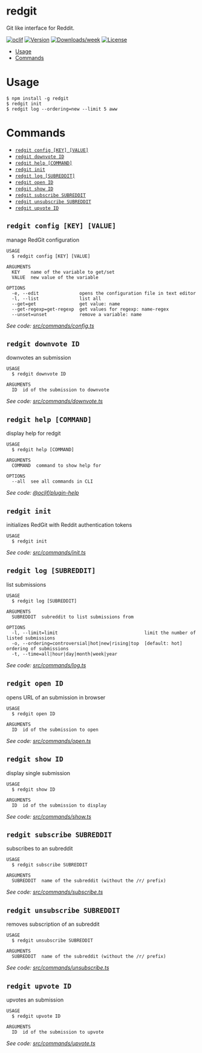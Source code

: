 redgit
======

Git like interface for Reddit.

[![oclif](https://img.shields.io/badge/cli-oclif-brightgreen.svg)](https://oclif.io)
[![Version](https://img.shields.io/npm/v/redgit.svg)](https://npmjs.org/package/redgit)
[![Downloads/week](https://img.shields.io/npm/dw/redgit.svg)](https://npmjs.org/package/redgit)
[![License](https://img.shields.io/npm/l/redgit.svg)](https://github.com/RauliL/redgit/blob/master/package.json)

<!-- toc -->
* [Usage](#usage)
* [Commands](#commands)
<!-- tocstop -->
# Usage
```sh-session
$ npm install -g redgit
$ redgit init
$ redgit log --ordering=new --limit 5 aww
```
<!-- usagestop -->
# Commands
<!-- commands -->
* [`redgit config [KEY] [VALUE]`](#redgit-config-key-value)
* [`redgit downvote ID`](#redgit-downvote-id)
* [`redgit help [COMMAND]`](#redgit-help-command)
* [`redgit init`](#redgit-init)
* [`redgit log [SUBREDDIT]`](#redgit-log-subreddit)
* [`redgit open ID`](#redgit-open-id)
* [`redgit show ID`](#redgit-show-id)
* [`redgit subscribe SUBREDDIT`](#redgit-subscribe-subreddit)
* [`redgit unsubscribe SUBREDDIT`](#redgit-unsubscribe-subreddit)
* [`redgit upvote ID`](#redgit-upvote-id)

## `redgit config [KEY] [VALUE]`

manage RedGit configuration

```
USAGE
  $ redgit config [KEY] [VALUE]

ARGUMENTS
  KEY    name of the variable to get/set
  VALUE  new value of the variable

OPTIONS
  -e, --edit               opens the configuration file in text editor
  -l, --list               list all
  --get=get                get value: name
  --get-regexp=get-regexp  get values for regexp: name-regex
  --unset=unset            remove a variable: name
```

_See code: [src/commands/config.ts](https://github.com/RauliL/redgit/blob/v0.2.0/src/commands/config.ts)_

## `redgit downvote ID`

downvotes an submission

```
USAGE
  $ redgit downvote ID

ARGUMENTS
  ID  id of the submission to downvote
```

_See code: [src/commands/downvote.ts](https://github.com/RauliL/redgit/blob/v0.2.0/src/commands/downvote.ts)_

## `redgit help [COMMAND]`

display help for redgit

```
USAGE
  $ redgit help [COMMAND]

ARGUMENTS
  COMMAND  command to show help for

OPTIONS
  --all  see all commands in CLI
```

_See code: [@oclif/plugin-help](https://github.com/oclif/plugin-help/blob/v3.2.1/src/commands/help.ts)_

## `redgit init`

initializes RedGit with Reddit authentication tokens

```
USAGE
  $ redgit init
```

_See code: [src/commands/init.ts](https://github.com/RauliL/redgit/blob/v0.2.0/src/commands/init.ts)_

## `redgit log [SUBREDDIT]`

list submissions

```
USAGE
  $ redgit log [SUBREDDIT]

ARGUMENTS
  SUBREDDIT  subreddit to list submissions from

OPTIONS
  -l, --limit=limit                                limit the number of listed submissions
  -o, --ordering=controversial|hot|new|rising|top  [default: hot] ordering of submissions
  -t, --time=all|hour|day|month|week|year
```

_See code: [src/commands/log.ts](https://github.com/RauliL/redgit/blob/v0.2.0/src/commands/log.ts)_

## `redgit open ID`

opens URL of an submission in browser

```
USAGE
  $ redgit open ID

ARGUMENTS
  ID  id of the submission to open
```

_See code: [src/commands/open.ts](https://github.com/RauliL/redgit/blob/v0.2.0/src/commands/open.ts)_

## `redgit show ID`

display single submission

```
USAGE
  $ redgit show ID

ARGUMENTS
  ID  id of the submission to display
```

_See code: [src/commands/show.ts](https://github.com/RauliL/redgit/blob/v0.2.0/src/commands/show.ts)_

## `redgit subscribe SUBREDDIT`

subscribes to an subreddit

```
USAGE
  $ redgit subscribe SUBREDDIT

ARGUMENTS
  SUBREDDIT  name of the subreddit (without the /r/ prefix)
```

_See code: [src/commands/subscribe.ts](https://github.com/RauliL/redgit/blob/v0.2.0/src/commands/subscribe.ts)_

## `redgit unsubscribe SUBREDDIT`

removes subscription of an subreddit

```
USAGE
  $ redgit unsubscribe SUBREDDIT

ARGUMENTS
  SUBREDDIT  name of the subreddit (without the /r/ prefix)
```

_See code: [src/commands/unsubscribe.ts](https://github.com/RauliL/redgit/blob/v0.2.0/src/commands/unsubscribe.ts)_

## `redgit upvote ID`

upvotes an submission

```
USAGE
  $ redgit upvote ID

ARGUMENTS
  ID  id of the submission to upvote
```

_See code: [src/commands/upvote.ts](https://github.com/RauliL/redgit/blob/v0.2.0/src/commands/upvote.ts)_
<!-- commandsstop -->
